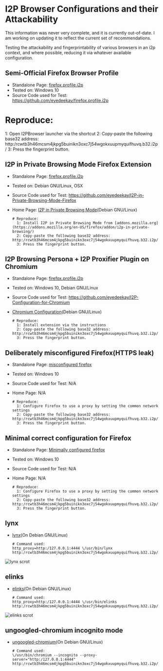 I2P Browser Configurations and their Attackability
==================================================

This information was never very complete, and it is currently out-of-date.
I am working on updating it to reflect the current set of recommendations.

Testing the attackability and fingerprintability of various browsers in an i2p
context, and where possible, reducing it via whatever available configuration.

## Semi-Official Firefox Browser Profile

  * Standalone Page: [firefox.profile.i2p](https://github.com/eyedeekay/various-i2p-browsers/tree/master/firefox.profile.i2p/)
  * Tested on: Windows 10
  * Source Code used for Test: https://github.com/eyedeekay/firefox.profile.i2p

# Reproduce:
  1: Open I2PBrowser launcher via the shortcut
  2: Copy-paste the following base32 address: http:/rcwtb3h46mcsm4jkpg5buinikn3oxc7j54wgokxuupmyquifhuvq.b32.i2p/
  3: Press the fingerprint button.
## I2P in Private Browsing Mode Firefox Extension

  * Standalone Page: [firefox.profile.i2p](https://github.com/eyedeekay/various-i2p-browsers/tree/master/firefox-extension/)
  * Tested on: Debian GNU/Linux, OSX
  * Source Code used for Test: https://github.com/eyedeekay/I2P-in-Private-Browsing-Mode-Firefox
  * Home Page: [I2P in Private Browsing Mode](https://eyedeekay.github.io/I2P-in-Private-Browsing-Mode-Firefox)(Debian GNU/Linux)

        # Reproduce:
          1: Install I2P in Private Browsing Mode from [addons.mozilla.org](https://addons.mozilla.org/en-US/firefox/addon/i2p-in-private-browsing/)
          2: Copy-paste the following base32 address: http:/rcwtb3h46mcsm4jkpg5buinikn3oxc7j54wgokxuupmyquifhuvq.b32.i2p/
          3: Press the fingerprint button.
## I2P Browsing Persona + I2P Proxifier Plugin on Chromium

  * Standalone Page: [firefox.profile.i2p](https://github.com/eyedeekay/various-i2p-browsers/tree/master/chrome-extension/)
  * Tested on: Windows 10, Debian GNU/Linux
  * Source Code used for Test: https://github.com/eyedeekay/I2P-Configuration-for-Chromium
  * [Chromium Configuration](https://eyedeekay.github.io/I2P-Configuration-For-Chromium)(Debian GNU/Linux)

        # Reproduce:
          1: Install extension via the instructions
          2: Copy-paste the following base32 address: http:/rcwtb3h46mcsm4jkpg5buinikn3oxc7j54wgokxuupmyquifhuvq.b32.i2p/
          3: Press the fingerprint button.
## Deliberately misconfigured Firefox(HTTPS leak)

  * Standalone Page: [misconfigured firefox](https://github.com/eyedeekay/various-i2p-browsers/tree/master/firefox-esr)
  * Tested on: Windows 10
  * Source Code used for Test: N/A
  * Home Page: N/A

        # Reproduce:
          1: Configure Firefox to use a proxy by setting the common network settings
          2: Copy-paste the following base32 address: http:/rcwtb3h46mcsm4jkpg5buinikn3oxc7j54wgokxuupmyquifhuvq.b32.i2p/
          3: Press the fingerprint button.

## Minimal correct configuration for Firefox


  * Standalone Page: [Minimally configured firefox](https://github.com/eyedeekay/various-i2p-browsers/tree/master/firefox-esr)
  * Tested on: Windows 10
  * Source Code used for Test: N/A
  * Home Page: N/A

        # Reproduce:
          1: Configure Firefox to use a proxy by setting the common network settings
          2: Copy-paste the following base32 address: http:/rcwtb3h46mcsm4jkpg5buinikn3oxc7j54wgokxuupmyquifhuvq.b32.i2p/
          3: Press the fingerprint button.
## lynx

  * [lynx](https://github.com/eyedeekay/various-i2p-browsers/tree/master/lynx)(On Debian GNU/Linux)

        # Command used:
        http_proxy=http:/127.0.0.1:4444 \/usr/bin/lynx http:/rcwtb3h46mcsm4jkpg5buinikn3oxc7j54wgokxuupmyquifhuvq.b32.i2p/

![lynx scrot](https://github.com/eyedeekay/various-i2p-browsers/raw/master/lynx/lynx.png)

## elinks

  * [elinks](https://github.com/eyedeekay/various-i2p-browsers/tree/master/elinks)(On Debian GNU/Linux)


        # Command used:
        http_proxy=http:/127.0.0.1:4444 \/usr/bin/elinks http:/rcwtb3h46mcsm4jkpg5buinikn3oxc7j54wgokxuupmyquifhuvq.b32.i2p/

![elinks scrot](https://github.com/eyedeekay/various-i2p-browsers/raw/master/elinks/elinks.png)

## ungoogled-chromium incognito mode

  * [ungoogled-chromium](https://github.com/eyedeekay/various-i2p-browsers/tree/master/ungoogled-chromium)(On Debian GNU/Linux)

        # Command used:
        \/usr/bin/chromium --incognito --proxy-server="http:/127.0.0.1:4444"  http:/rcwtb3h46mcsm4jkpg5buinikn3oxc7j54wgokxuupmyquifhuvq.b32.i2p/


